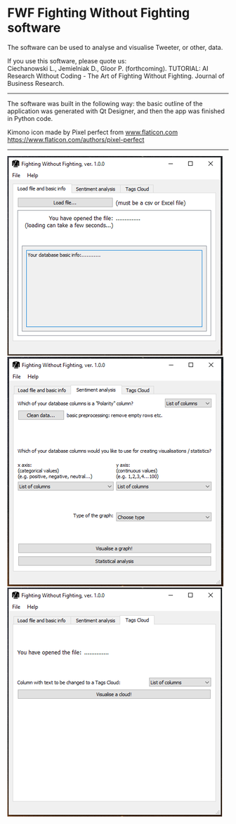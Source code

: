 # FWF Fighting Without Fighting software
The software can be used to analyse and visualise Tweeter, or other, data.

If you use this software, please quote us:<br>
Ciechanowski L., Jemielniak D., Gloor P. (forthcoming). TUTORIAL: AI Research Without Coding - The Art of Fighting Without Fighting.
Journal of Business Research.

---

The software was built in the following way: the basic outline of the application was generated with Qt Designer, and then the app was finished in Python code.

Kimono icon made by Pixel perfect from www.flaticon.com
https://www.flaticon.com/authors/pixel-perfect

---

![pic1](https://github.com/leontikos/FWF/blob/master/pic1.png)
![pic2](https://github.com/leontikos/FWF/blob/master/pic2.png)
![pic3](https://github.com/leontikos/FWF/blob/master/pic3.png)
